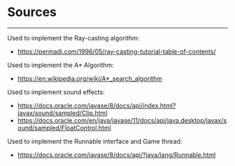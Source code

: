 # Sources
- - - 
Used to implement the Ray-casting algorithm:
- https://permadi.com/1996/05/ray-casting-tutorial-table-of-contents/

Used to implement the A* Algorithm:
- https://en.wikipedia.org/wiki/A*_search_algorithm

Used to implement sound effects:
- https://docs.oracle.com/javase/8/docs/api/index.html?javax/sound/sampled/Clip.html
- https://docs.oracle.com/en/java/javase/11/docs/api/java.desktop/javax/sound/sampled/FloatControl.html

Used to implement the Runnable interface and Game thread:
- https://docs.oracle.com/javase/8/docs/api/?java/lang/Runnable.html
